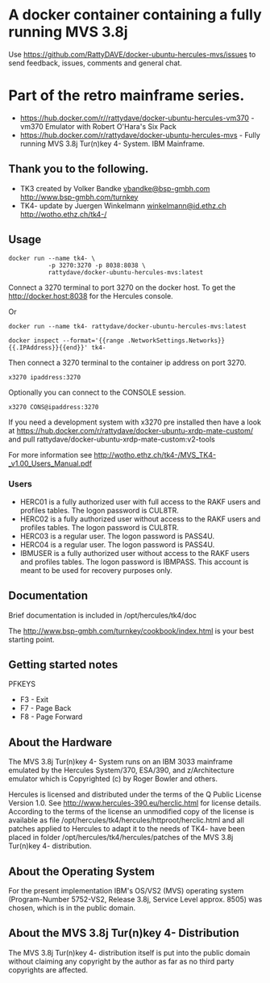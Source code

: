 # A docker container containing a fully running MVS 3.8j

Use https://github.com/RattyDAVE/docker-ubuntu-hercules-mvs/issues to send feedback, issues, comments and general chat.

# Part of the retro mainframe series.

* https://hub.docker.com/r//rattydave/docker-ubuntu-hercules-vm370 - vm370 Emulator with Robert O'Hara's Six Pack
* https://hub.docker.com/r/rattydave/docker-ubuntu-hercules-mvs - Fully running MVS 3.8j Tur(n)key 4- System. IBM Mainframe.

## Thank you to the following.
* TK3 created by Volker Bandke       vbandke@bsp-gmbh.com http://www.bsp-gmbh.com/turnkey
* TK4- update by Juergen Winkelmann  winkelmann@id.ethz.ch http://wotho.ethz.ch/tk4-/

## Usage

```
docker run --name tk4- \
           -p 3270:3270 -p 8038:8038 \
           rattydave/docker-ubuntu-hercules-mvs:latest
```

Connect a 3270 terminal to port 3270 on the docker host.
To get the http://docker.host:8038 for the Hercules console.

Or

```
docker run --name tk4- rattydave/docker-ubuntu-hercules-mvs:latest

docker inspect --format='{{range .NetworkSettings.Networks}}{{.IPAddress}}{{end}}' tk4-
```

Then connect a 3270 terminal to the container ip address on port 3270.

```
x3270 ipaddress:3270
```

Optionally you can connect to the CONSOLE session.

```
x3270 CONS@ipaddress:3270
```

If you need a development system with x3270 pre installed then have a look at https://hub.docker.com/r/rattydave/docker-ubuntu-xrdp-mate-custom/ and pull rattydave/docker-ubuntu-xrdp-mate-custom:v2-tools

For more information see http://wotho.ethz.ch/tk4-/MVS_TK4-_v1.00_Users_Manual.pdf

### Users

- HERC01 is a fully authorized user with full access to the RAKF users and profiles
tables. The logon password is CUL8TR.
- HERC02 is a fully authorized user without access to the RAKF users and profiles
tables. The logon password is CUL8TR.
- HERC03 is a regular user. The logon password is PASS4U.
- HERC04 is a regular user. The logon password is PASS4U.
- IBMUSER is a fully authorized user without access to the RAKF users and profiles
tables. The logon password is IBMPASS. This account is meant to be used for
recovery purposes only.

## Documentation

Brief documentation is included in /opt/hercules/tk4/doc 

The http://www.bsp-gmbh.com/turnkey/cookbook/index.html is your best starting point.

## Getting started notes

PFKEYS

* F3 - Exit
* F7 - Page Back
* F8 - Page Forward

## About the Hardware
The MVS 3.8j Tur(n)key 4- System runs on an IBM 3033 mainframe emulated by the Hercules System/370, ESA/390, and z/Architecture emulator which is Copyrighted (c) by Roger Bowler and others.

Hercules is licensed and distributed under the terms of the Q Public License Version 1.0. See http://www.hercules-390.eu/herclic.html for license details. According to the terms of the license an unmodified copy of the license is available as file /opt/hercules/tk4/hercules/httproot/herclic.html and all patches applied to Hercules to adapt it to the needs of TK4- have been placed in folder /opt/hercules/tk4/hercules/patches of the MVS 3.8j Tur(n)key 4- distribution.

## About the Operating System
For the present implementation IBM's OS/VS2 (MVS) operating system (Program-Number 5752-VS2, Release 3.8j, Service Level approx. 8505) was chosen, which is in the public domain.

## About the MVS 3.8j Tur(n)key 4- Distribution
The MVS 3.8j Tur(n)key 4- distribution itself is put into the public domain without claiming any copyright by the author as far as no third party copyrights are affected.
